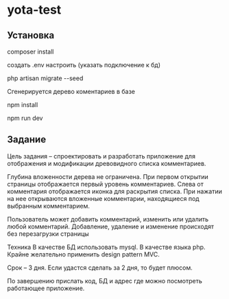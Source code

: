 # yota-test

## Установка

composer install

создать .env настроить (указать подключение к бд)

php artisan migrate --seed

Сгенерируется дерево коментариев в базе

npm install

npm run dev

## Задание

Цель задания – спроектировать и разработать приложение для отображения и модификации древовидного списка комментариев.

Глубина вложенности дерева не ограничена.
При первом открытии страницы отображается первый уровень комментариев.
Слева от комментария отображается иконка для раскрытия списка.
При нажатии на нее открываются вложенные комментарии, находящиеся под выбранным комментарием.

Пользователь может добавить комментарий, изменить или удалить любой комментарий.
Добавление, удаление и изменение происходят без перезагрузки страницы

Техника 
В качестве БД использовать mysql.
В качестве языка php.
Крайне желательно применить design pattern MVC.

Срок – 3 дня.
Если удастся сделать за 2 дня, то будет плюсом.

По завершению прислать код, БД и адрес где можно посмотреть работающее приложение.
